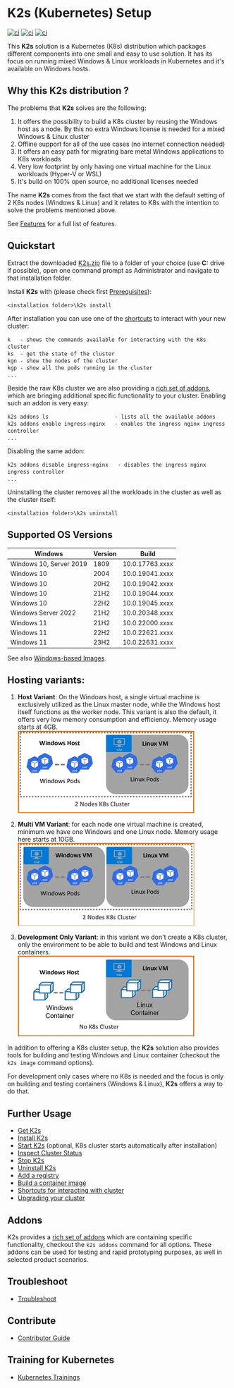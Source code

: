 <!--
SPDX-FileCopyrightText: © 2023 Siemens Healthcare GmbH

SPDX-License-Identifier: MIT
-->

# K2s (Kubernetes) Setup 
[![ci](https://github.com/Siemens-Healthineers/K2s/actions/workflows/ci-unit-tests.yml/badge.svg)](https://github.com/Siemens-Healthineers/K2s/actions/workflows/ci-unit-tests.yml)
[![ci](https://github.com/Siemens-Healthineers/K2s/actions/workflows/build-k2s-cli.yml/badge.svg)](https://github.com/Siemens-Healthineers/K2s/actions/workflows/build-k2s-cli.yml)
[![ci](https://github.com/Siemens-Healthineers/K2s/actions/workflows/build-k2s-artifacts.yml/badge.svg)](https://github.com/Siemens-Healthineers/K2s/actions/workflows/build-k2s-artifacts.yml)

This **K2s** solution is a Kubernetes (K8s) distribution which packages different components
into one small and easy to use solution. It has its focus on running mixed Windows & Linux workloads in Kubernetes and it's available on Windows hosts.

## Why this **K2s** distribution ?

The problems that **K2s** solves are the following:
1. It offers the possibility to build a K8s cluster by reusing the Windows host as a node.
By this no extra Windows license is needed for a mixed Windows & Linux cluster
2. Offline support for all of the use cases (no internet connection needed)
3. It offers an easy path for migrating bare metal Windows applications to K8s workloads
4. Very low footprint by only having one virtual machine for the Linux workloads (Hyper-V or WSL)
5. It's build on 100% open source, no additional licenses needed

The name **K2s** comes from the fact that we start with the default setting of 2 K8s nodes (Windows & Linux) and it relates to K8s with the intention to solve the problems mentioned above.

See [Features](/doc/K8s_Features.md) for a full list of features.

## Quickstart

Extract the downloaded [K2s.zip](https://github.com/Siemens-Healthineers/K2s/releases) file to a folder of your choice (use **C:** drive if possible), open one command prompt as Administrator and navigate to that installation folder. 

Install **K2s** with (please check first [Prerequisites](./doc/k2scli/install-uninstall_cmd.md#prerequisites)):
```
<installation folder>\k2s install
```

After installation you can use one of the [shortcuts](./doc/K8s_Shortcuts.md) to interact with your new cluster:
```
k   - shows the commands available for interacting with the K8s cluster
ks  - get the state of the cluster
kgn - show the nodes of the cluster
kgp - show all the pods running in the cluster
...
```

Beside the raw K8s cluster we are also providing a [rich set of addons](./addons/README.md), which are bringing additional specific functionality to your cluster.
Enabling such an addon is very easy:
```
k2s addons ls                     - lists all the available addons
k2s addons enable ingress-nginx   - enables the ingress nginx ingress controller
...
```
Disabling the same addon:
```
k2s addons disable ingress-nginx   - disables the ingress nginx ingress controller
...
```

Uninstalling the cluster removes all the workloads in the cluster as well as the cluster itself:
```
<installation folder>\k2s uninstall
```

## Supported OS Versions
| Windows                 | Version | Build           |
| ----------------------- | ------- | --------------- |
| Windows 10, Server 2019 | 1809    | 10.0.17763.xxxx |
| Windows 10              | 2004    | 10.0.19041.xxxx |
| Windows 10              | 20H2    | 10.0.19042.xxxx |
| Windows 10              | 21H2    | 10.0.19044.xxxx |
| Windows 10              | 22H2    | 10.0.19045.xxxx |
| Windows Server 2022     | 21H2    | 10.0.20348.xxxx |
| Windows 11              | 21H2    | 10.0.22000.xxxx |
| Windows 11              | 22H2    | 10.0.22621.xxxx |
| Windows 11              | 23H2    | 10.0.22631.xxxx |

See also [Windows-based Images](./smallsetup/ps-modules/windows-support/README.md).

## Hosting variants:
1. **Host Variant**: On the Windows host, a single virtual machine is exclusively utilized as the Linux master node, while the Windows host itself functions as the worker node.
This variant is also the default, it offers very low memory consumption and efficiency. Memory usage starts at 4GB.
<br>![Image](/doc/assets/VariantHost400.jpg)<br>

2. **Multi VM Variant**: for each node one virtual machine is created, minimum we have one Windows and one Linux node. Memory usage here starts at 10GB.
<br>![Image](/doc/assets/VariantMultiVM400.jpg)<br>

3. **Development Only Variant**: in this variant we don't create a K8s cluster, only the environment to be able to build and test Windows and Linux containers.
<br>![Image](/doc/assets/VariantDevOnly400.jpg)<br>

In addition to offering a K8s cluster setup, the **K2s** solution also provides tools for building and testing Windows and Linux container (checkout the ```k2s image``` command options).

For development only cases where no K8s is needed and the focus is only on building and testing containers (Windows & Linux), **K2s** offers a
way to do that.

## Further Usage
- [Get K2s](doc/K8s_Get-K2s.md)
- [Install K2s](doc/k2scli/install-uninstall_cmd.md#installing-small-k8s-setup-natively)
- [Start K2s](doc/k2scli/start-stop_cmd.md) (optional, K8s cluster starts automatically after installation)
- [Inspect Cluster Status](doc/k2scli/start-stop_cmd.md#inspect-cluster-status)
- [Stop K2s](doc/k2scli/start-stop_cmd.md#stopping-kubernetes-cluster)
- [Uninstall K2s](doc/k2scli/install-uninstall_cmd.md#uninstalling-small-k8s-setup)
- [Add a registry](doc/K8s_AddRegistry.md)
- [Build a container image](doc/K8s_BuildingAContainer.md)
- [Shortcuts for interacting with cluster](doc/K8s_Shortcuts.md)
- [Upgrading your cluster](doc/K8s_Upgrade.md)

## Addons
K2s provides a [rich set of addons](./addons/README.md) which are containing specific functionality, checkout the ```k2s addons``` command for all options.
These addons can be used for testing and rapid prototyping purposes, as well in selected product scenarios.

## Troubleshoot
- [Troubleshoot](doc/K8s_Troubleshoot.md)

## Contribute
- [Contributor Guide](doc/contributing/CONTRIBUTING.md)

## Training for Kubernetes
- [Kubernetes Trainings](doc/K8s_Trainings.md)

